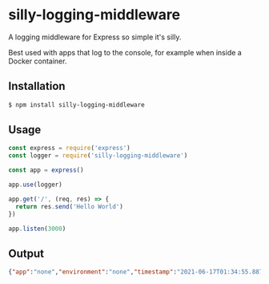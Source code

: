# silly-logging-middleware
A logging middleware for Express so simple it's silly.

Best used with apps that log to the console, for example when inside a Docker container.

## Installation

```bash
$ npm install silly-logging-middleware
```

## Usage
```js
const express = require('express')
const logger = require('silly-logging-middleware')

const app = express()

app.use(logger)

app.get('/', (req, res) => {
  return res.send('Hello World')
})

app.listen(3000)
```

## Output
```json
{"app":"none","environment":"none","timestamp":"2021-06-17T01:34:55.887Z","details":{"url": "/"},"statusCode":200,"statusMessage":"OK","duration":11}
```
